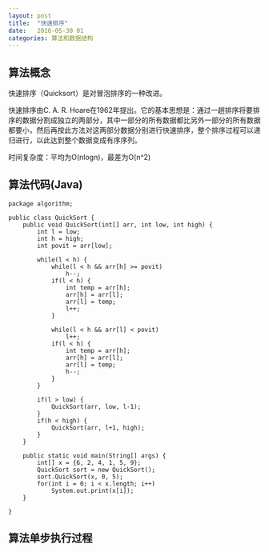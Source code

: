 ```yaml
---
layout: post
title:  "快速排序"
date:   2016-05-30 01
categories: 算法和数据结构
---
```


## 算法概念 ##

快速排序（Quicksort）是对冒泡排序的一种改进。

快速排序由C. A. R. Hoare在1962年提出。它的基本思想是：通过一趟排序将要排序的数据分割成独立的两部分，其中一部分的所有数据都比另外一部分的所有数据都要小，然后再按此方法对这两部分数据分别进行快速排序，整个排序过程可以递归进行，以此达到整个数据变成有序序列。

时间复杂度：平均为O(nlogn)，最差为O(n^2)

## 算法代码(Java) ##

	package algorithm;
	
	public class QuickSort {
		public void QuickSort(int[] arr, int low, int high) {
			int l = low;
			int h = high;
			int povit = arr[low];
			
			while(l < h) {
				while(l < h && arr[h] >= povit)
					h--;
				if(l < h) {
					int temp = arr[h];
					arr[h] = arr[l];
					arr[l] = temp;
					l++;
				}
				
				while(l < h && arr[l] < povit)
					l++;
				if(l < h) {
					int temp = arr[h];
					arr[h] = arr[l];
					arr[l] = temp;
					h--;
				}
			}
			
			if(l > low) {
				QuickSort(arr, low, l-1);
			}
			if(h < high) {
				QuickSort(arr, l+1, high);
			}
		}
		
		public static void main(String[] args) {
			int[] x = {6, 2, 4, 1, 5, 9};
			QuickSort sort = new QuickSort();
			sort.QuickSort(x, 0, 5);
			for(int i = 0; i < x.length; i++)
				System.out.print(x[i]);
		}
	
	}


## 算法单步执行过程 ##

